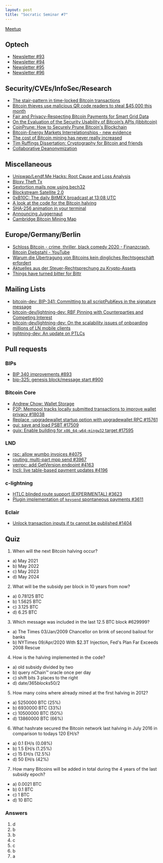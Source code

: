 ```yaml
---
layout: post
title: "Socratic Seminar #7"
---
```


[Meetup](https://www.meetup.com/Bitcoin-Lab-Berlin/events/bqqrrrybchbqb/)

## Optech

- [Newsletter #93](https://bitcoinops.org/en/newsletters/2020/04/15/)
- [Newsletter #94](https://bitcoinops.org/en/newsletters/2020/04/22/)
- [Newsletter #95](https://bitcoinops.org/en/newsletters/2020/04/29/)
- [Newsletter #96](https://bitcoinops.org/en/newsletters/2020/05/06/)

## Security/CVEs/InfoSec/Research

- [The stair-pattern in time-locked Bitcoin transactions](https://b10c.me/mempool-observations/1-locktime-stairs/)
- [Bitcoin thieves use malicious QR code readers to steal $45,000 this month](https://securityboulevard.com/2020/03/bitcoin-thieves-use-malicious-qr-code-readers-to-steal-45000-this-month/)
- [Fair and Privacy-Respecting Bitcoin Payments for Smart Grid Data](https://sci-hub.tw/10.1109/JIOT.2020.2990666)
- [On the Evaluation of the Security Usability of Bitcoin’s APIs (libbitcoin)](https://dl.acm.org/doi/abs/10.1145/3383219.3383277)
- [CoinPrune: How to Securely Prune Bitcoin's Blockchain](https://arxiv.org/abs/2004.06911)
- [Bitcoin-Energy Markets Interrelationships - new evidence](https://papers.ssrn.com/sol3/papers.cfm?abstract_id=3565085)
- [The cost of Bitcoin mining has never really increased](https://arxiv.org/abs/2004.04605)
- [Tim Ruffings Dissertation: Cryptography for Bitcoin and friends](https://publikationen.sulb.uni-saarland.de/handle/20.500.11880/29102)
- [Collaborative Deanonymization](https://arxiv.org/abs/2005.03535)

## Miscellaneous

- [Uniswap/Lendf.Me Hacks: Root Cause and Loss Analysis](https://medium.com/@peckshield/uniswap-lendf-me-hacks-root-cause-and-loss-analysis-50f3263dcc09)
- [Bloxy Theft Tx](https://bloxy.info/tx/0xae7d664bdfcc54220df4f18d339005c6faf6e62c9ca79c56387bc0389274363b)
- [Sextortion mails now using bech32](https://thenextweb.com/hardfork/2020/04/20/so-you-received-the-bitcoin-masturbation-vid-email-heres-what-to-do/)
- [Blockstream Satellite 2.0](https://blockstream.com/2020/05/04/en-announcing-blockstream-satellite-2/)
- [0xB10C: The daily BitMEX broadcast at 13:08 UTC](https://b10c.me/mempool-observations/2-bitmex-broadcast-13-utc/)
- [A look at the code for the Bitcoin halving](https://ma.ttias.be/what-happens-bitcoin-halving/)
- [SHA-256 animation in your terminal](https://github.com/in3rsha/sha256-animation)
- [Announcing Juggernaut](https://medium.com/@johncantrell97/announcing-juggernaut-5bda48d34a18)
- [Cambridge Bitcoin Mining Map](https://cbeci.org/mining_map)

## Europe/Germany/Berlin

- [Schloss Bitcoin - crime, thriller, black comedy 2020 - Finanzcrash, Bitcoin Diebstahl - YouTube](https://www.youtube.com/watch?v=hf97ofTlZhk)
- [Warum die Übertragung von Bitcoins kein dingliches Rechtsgeschäft erfordert](https://www.nomos-elibrary.de/10.5771/9783748901723-215/responsio-warum-die-uebertragung-von-bitcoins-kein-dingliches-rechtsgeschaeft-erfordert)
- [Aktuelles aus der Steuer-Rechtsprechung zu Krypto-Assets](https://www.btc-echo.de/aktuelles-aus-der-steuer-rechtsprechung-zu-krypto-assets/)
- [Things have turned bitter for Bittr](https://getbittr.com/press-releases/things-have-turned-bitter-for-bittr)

## Mailing Lists

- [bitcoin-dev: BIP-341: Committing to all scriptPubKeys in the signature message](https://lists.linuxfoundation.org/pipermail/bitcoin-dev/2020-April/017801.html)
- [bitcoin-dev/lightning-dev: RBF Pinning with Counterparties and Competing Interest](https://lists.linuxfoundation.org/pipermail/bitcoin-dev/2020-April/017757.html)
- [bitcoin-dev/lightning-dev: On the scalability issues of onboarding millions of LN mobile clients](https://lists.linuxfoundation.org/pipermail/bitcoin-dev/2020-May/017818.html)
- [lightning-dev: An update on PTLCs](https://lists.linuxfoundation.org/pipermail/lightning-dev/2020-April/002647.html)

## Pull requests

### BIPs

- [BIP 340 improvements #893](https://github.com/bitcoin/bips/pull/893)
- [bip-325: genesis block/message start #900](https://github.com/bitcoin/bips/pull/900)

### Bitcoin Core

- [Andrew Chow: Wallet Storage](https://gist.github.com/achow101/cda3ea1bb07f585e56caaf969e842188)
- [P2P: Mempool tracks locally submitted transactions to improve wallet privacy #18038](https://github.com/bitcoin/bitcoin/pull/18038)
- [Replace -upgradewallet startup option with upgradewallet RPC #15761](https://github.com/bitcoin/bitcoin/pull/15761)
- [gui: save and load PSBT #17509](https://github.com/bitcoin/bitcoin/pull/17509)
- [guix: Enable building for `x86_64-w64-mingw32` target #17595](https://github.com/bitcoin/bitcoin/pull/17595)

### LND

- [rpc: allow wumbo invoices #4075](https://github.com/lightningnetwork/lnd/pull/4075)
- [routing: multi-part mpp send #3967](https://github.com/lightningnetwork/lnd/pull/3967)
- [verrpc: add GetVersion endpoint #4163](https://github.com/lightningnetwork/lnd/pull/4163)
- [lncli: live table-based payment updates #4196](https://github.com/lightningnetwork/lnd/pull/4196)

### c-lightning

- [HTLC blinded route support (EXPERIMENTAL) #3623](https://github.com/ElementsProject/lightning/pull/3623)
- [Plugin implementation of `keysend` spontaneous payments #3611](https://github.com/ElementsProject/lightning/pull/3611)

### Eclair

- [Unlock transaction inputs if tx cannot be published #1404](https://github.com/ACINQ/eclair/pull/1404)

## Quiz

1. When will the next Bitcoin halving occur?
  - a) May 2021
  - b) May 2022
  - c) May 2023
  - d) May 2024

2. What will be the subsidy per block in 10 years from now?
  - a) 0.78125 BTC
  - b) 1.5625 BTC
  - c) 3.125 BTC
  - d) 6.25 BTC

3. Which message was included in the last 12.5 BTC block #629999?
  - a) The Times 03/Jan/2009 Chancellor on brink of second bailout for banks
  - b) NYTimes 09/Apr/2020 With $2.3T Injection, Fed's Plan Far Exceeds 2008 Rescue

4. How is the halving implemented in the code?
  - a) old subsidy divided by two
  - b) query nChain™ oracle once per day
  - c) shift bits 3 places to the right
  - d) date/365*blocks*50/2

5. How many coins where already mined at the first halving in 2012?
  - a) 5250000 BTC (25%)
  - b) 6930000 BTC (33%)
  - c) 10500000 BTC (50%)
  - d) 13860000 BTC (66%)

6. What hashrate secured the Bitcoin network last halving in July 2016 in comparison to todays 120 EH/s?
  - a) 0.1 EH/s (0.08%)
  - b) 1.5 EH/s (1.25%)
  - c) 15 EH/s (12.5%)
  - d) 50 EH/s (42%)

7. How many Bitcoins will be added in total during the 4 years of the last subsidy epoch?
  - a) 0.0021 BTC
  - b) 0.1 BTC
  - c) 1 BTC
  - d) 10 BTC

### Answers
1. d
2. b
3. b
4. c
5. c
6. b
7. a
